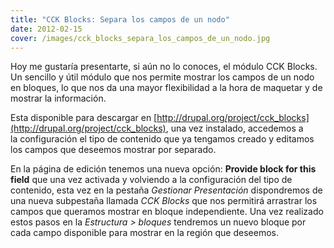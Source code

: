 ```yaml
---
title: "CCK Blocks: Separa los campos de un nodo"
date: 2012-02-15
cover: /images/cck_blocks_separa_los_campos_de_un_nodo.jpg
---
```

Hoy me gustaría presentarte, si aún no lo conoces, el módulo CCK Blocks. Un sencillo y útil módulo que nos permite mostrar los campos de un nodo en bloques, lo que nos da una mayor flexibilidad a la hora de maquetar y de mostrar la información. 

Esta disponible para descargar en [http://drupal.org/project/cck_blocks](http://drupal.org/project/cck_blocks), una vez instalado, accedemos a la configuración el tipo de contenido que ya tengamos creado y editamos los campos que deseemos mostrar por separado. 

En la página de edición tenemos una nueva opción: **Provide block for this field** que una vez activada y volviendo a la configuración del tipo de contenido, esta vez en la pestaña _Gestionar Presentación_ dispondremos de una nueva subpestaña llamada _CCK Blocks_ que nos permitirá arrastrar los campos que queramos mostrar en bloque independiente. Una vez realizado estos pasos en la _Estructura > bloques_ tendremos un nuevo bloque por cada campo disponible para mostrar en la región que deseemos.
